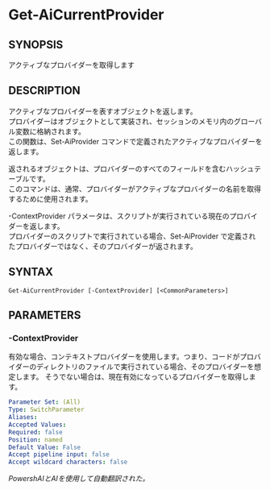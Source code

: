 ﻿---
external help file: powershai-help.xml
schema: 2.0.0
powershai: true
---

# Get-AiCurrentProvider

## SYNOPSIS <!--!= @#Synop !-->
アクティブなプロバイダーを取得します

## DESCRIPTION <!--!= @#Desc !-->
アクティブなプロバイダーを表すオブジェクトを返します。  
プロバイダーはオブジェクトとして実装され、セッションのメモリ内のグローバル変数に格納されます。  
この関数は、Set-AiProvider コマンドで定義されたアクティブなプロバイダーを返します。

返されるオブジェクトは、プロバイダーのすべてのフィールドを含むハッシュテーブルです。  
このコマンドは、通常、プロバイダーがアクティブなプロバイダーの名前を取得するために使用されます。  

-ContextProvider パラメータは、スクリプトが実行されている現在のプロバイダーを返します。  
プロバイダーのスクリプトで実行されている場合、Set-AiProvider で定義されたプロバイダーではなく、そのプロバイダーが返されます。

## SYNTAX <!--!= @#Syntax !-->

```
Get-AiCurrentProvider [-ContextProvider] [<CommonParameters>]
```

## PARAMETERS <!--!= @#Params !-->

### -ContextProvider
有効な場合、コンテキストプロバイダーを使用します。つまり、コードがプロバイダーのディレクトリのファイルで実行されている場合、そのプロバイダーを想定します。
そうでない場合は、現在有効になっているプロバイダーを取得します。

```yml
Parameter Set: (All)
Type: SwitchParameter
Aliases: 
Accepted Values: 
Required: false
Position: named
Default Value: False
Accept pipeline input: false
Accept wildcard characters: false
```


<!--PowershaiAiDocBlockStart-->
_PowershAIとAIを使用して自動翻訳された。_
<!--PowershaiAiDocBlockEnd-->
